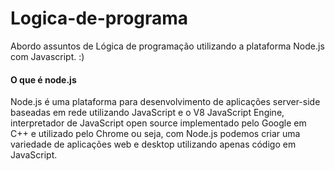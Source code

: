 # Logica-de-programa
Abordo assuntos de Lógica de programação utilizando a plataforma Node.js com Javascript. :)

#### O que é node.js

Node.js é uma plataforma para desenvolvimento de aplicações server-side baseadas em rede utilizando JavaScript e o V8 JavaScript Engine, interpretador de JavaScript open source implementado pelo Google em C++ e utilizado pelo Chrome ou seja, com Node.js podemos criar uma variedade de aplicações web e desktop utilizando apenas código em JavaScript.
